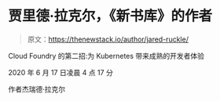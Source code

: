 # 贾里德·拉克尔，《新书库》的作者

> 原文：<https://thenewstack.io/author/jared-ruckle/>

Cloud Foundry 的第二招:为 Kubernetes 带来成熟的开发者体验

2020 年 6 月 17 日凌晨 4 点 17 分

作者杰瑞德·拉克尔